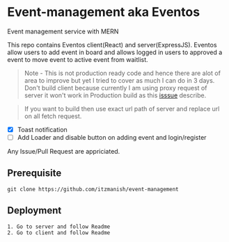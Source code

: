 # Event-management aka Eventos
Event management service with MERN

This repo contains Eventos client(React) and server(ExpressJS).
Eventos allow users to add event in board and allows logged in users to approved a event to move event to active event from waitlist.

> Note - This is not production ready code and hence there are alot of area to improve but yet I tried to cover as much I can do in 3 days.
> Don't build client because currently I am using proxy request of server it won't work in Production build as this [isssue](https://github.com/facebook/create-react-app/issues/586#issuecomment-244797788) describe.

> If you want to build then use exact url path of server and replace url on all fetch request.

* [x] Toast notification
* [ ] Add Loader and disable button on adding event and login/register

Any Issue/Pull Request are appriciated.

## Prerequisite
`
git clone https://github.com/itzmanish/event-management
`

## Deployment
```
1. Go to server and follow Readme
2. Go to client and follow Readme
```
